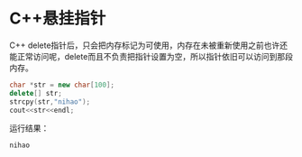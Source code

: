 # C++悬挂指针

C++ delete指针后，只会把内存标记为可使用，内存在未被重新使用之前也许还能正常访问呢，delete而且不负责把指针设置为空，所以指针依旧可以访问到那段内存。

```c++
char *str = new char[100];
delete[] str;
strcpy(str,"nihao");
cout<<str<<endl;
```

运行结果：

    nihao


